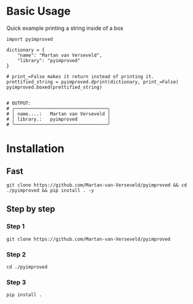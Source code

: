 # Basic Usage
Quick example printing a string inside of a box
```
import pyimproved

dictionary = {
    "name": "Martan van Verseveld",
    "library": "pyimproved"
}

# print_=False makes it return instead of printing it.
prettified_string = pyimproved.dprint(dictionary, print_=False)
pyimproved.boxed(prettified_string)


# OUTPUT:
# ╭──────────────────────────────────╮
# │ name....:   Martan van Verseveld │
# │ library.:   pyimproved           │
# ╰──────────────────────────────────╯
```

# Installation
## Fast
```
git clone https://github.com/Martan-van-Verseveld/pyimproved && cd ./pyimproved && pip install . -y
```

## Step by step
### Step 1
```
git clone https://github.com/Martan-van-Verseveld/pyimproved
```
### Step 2
```
cd ./pyimproved
```
### Step 3
```
pip install .
```